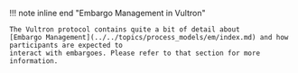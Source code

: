 !!! note inline end "Embargo Management in Vultron"

    The Vultron protocol contains quite a bit of detail about
    [Embargo Management](../../topics/process_models/em/index.md) and how participants are expected to
    interact with embargoes. Please refer to that section for more information.

